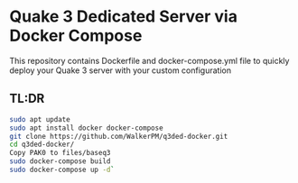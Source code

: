 # Quake 3 Dedicated Server via Docker Compose
This repository contains Dockerfile and docker-compose.yml file to quickly deploy your Quake 3 server with your custom configuration
## TL:DR
```bash
sudo apt update
sudo apt install docker docker-compose
git clone https://github.com/WalkerPM/q3ded-docker.git
cd q3ded-docker/
Copy PAK0 to files/baseq3
sudo docker-compose build
sudo docker-compose up -d`
```
